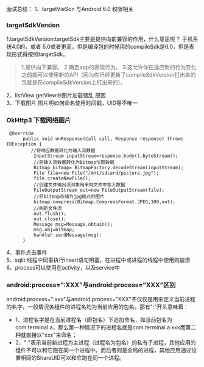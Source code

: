 面试总结：
1、targetVieSon 与Android 6.0 权限相关  
### targetSdkVersion
1.targetSdkVersion:targetSdk主要是提供向前兼容的作用，什么意思呢？
手机系统4.0的，或者 5.0或者更高，但是编译包的时候用的compileSdk是6.0，但是表现形式得按照targetSdk。
>  1.提供向下兼容。
>  2.确定app的表现行为。
>  3.这允许你在适应新的行为变化之前就可以使用新的API（因为你已经更新了compileSdkVersion打出来的包就是在compileSdkVersion上打出来的）。

2、listView getView中图片加载错乱 原因  
3、下载图片  图片明如何命名使用时间戳，UID等不唯一  
### OkHttp3 下载网络图片
     @Override
          public void onResponse(Call call, Response response) throws IOException {
             //将响应数据转化为输入流数据
              InputStream inputStream=response.body().byteStream();
              //将输入流数据转化为Bitmap位图数据
              Bitmap bitmap= BitmapFactory.decodeStream(inputStream);
              File file=new File("/mnt/sdcard/picture.jpg");
              file.createNewFile();
              //创建文件输出流对象用来向文件中写入数据
              FileOutputStream out=new FileOutputStream(file);
              //将bitmap存储为jpg格式的图片
              bitmap.compress(Bitmap.CompressFormat.JPEG,100,out);
              //刷新文件流
              out.flush();
              out.close();
              Message msg=Message.obtain();
              msg.obj=bitmap;
              handler.sendMessage(msg);
          }
    
    
4、事件点击事件  
5、sqlit 线程中同事执行insert语句阻塞，在进程中或进程的线程中使用则崩溃  
6、process可以使用在activity，以及service中  
### android:process=”:XXX”与android:process=”XXX”区别
android:process=":xxx"与android:process="XXX"不仅仅是用来定义当前进程的名字，一般情况各组件的进程名均为当前应用的包名。那有":"开头意味着：
  - 1、进程名字是在当前进程名（即包名）下追加命名，如当前包名为com.terminal.a，那么第一种情况下的进程名就是com.terminal.a:xxx而第二种就直接以"xxx"来命名；
  - 2、":"表示当前新进程为主进程（进程名为包名）的私有子进程，其他应用的组件不可以和它跑在同一个进程中。而后者则是全局的进程，其他应用通过设置相同的ShareUID可以和它跑在同一个进程。